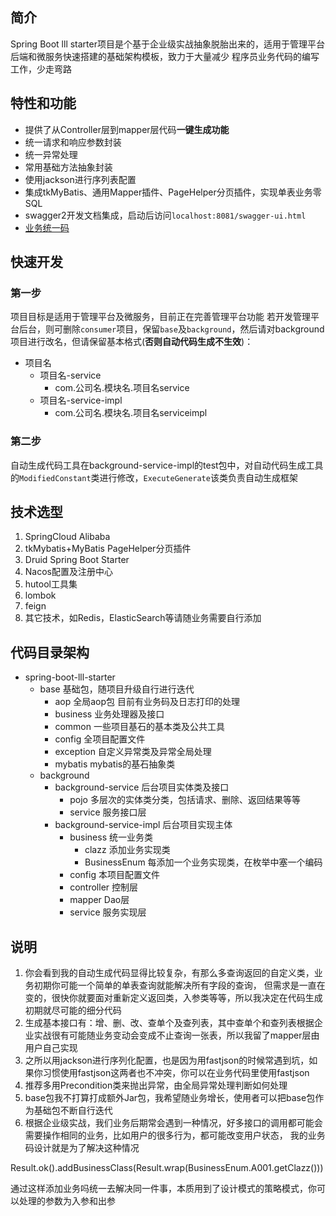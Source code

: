 ## 简介
Spring Boot lll starter项目是个基于企业级实战抽象脱胎出来的，适用于管理平台后端和微服务快速搭建的基础架构模板，致力于大量减少
程序员业务代码的编写工作，少走弯路

## 特性和功能
- 提供了从Controller层到mapper层代码**一键生成功能**
- 统一请求和响应参数封装
- 统一异常处理
- 常用基础方法抽象封装
- 使用jackson进行序列表配置
- 集成tkMyBatis、通用Mapper插件、PageHelper分页插件，实现单表业务零SQL
- swagger2开发文档集成，启动后访问`localhost:8081/swagger-ui.html`
- [业务统一码](#1)

## 快速开发
### 第一步
项目目标是适用于管理平台及微服务，目前正在完善管理平台功能
若开发管理平台后台，则可删除`consumer`项目，保留`base`及`background`，然后请对background项目进行改名，但请保留基本格式(**否则自动代码生成不生效**)：
- 项目名
  - 项目名-service
    - com.公司名.模块名.项目名service
  - 项目名-service-impl
    - com.公司名.模块名.项目名serviceimpl

### 第二步
自动生成代码工具在background-service-impl的test包中，对自动代码生成工具的`ModifiedConstant`类进行修改，`ExecuteGenerate`该类负责自动生成框架

## 技术选型
1. SpringCloud Alibaba
2. tkMybatis+MyBatis PageHelper分页插件
3. Druid Spring Boot Starter
4. Nacos配置及注册中心
5. hutool工具集
6. lombok
7. feign
8. 其它技术，如Redis，ElasticSearch等请随业务需要自行添加

## 代码目录架构

- spring-boot-lll-starter
  - base 基础包，随项目升级自行进行迭代
    - aop 全局aop包 目前有业务码及日志打印的处理
    - business 业务处理器及接口
    - common 一些项目基石的基本类及公共工具
    - config 全项目配置文件
    - exception 自定义异常类及异常全局处理
    - mybatis mybatis的基石抽象类
  - background
    - background-service 后台项目实体类及接口
      - pojo 多层次的实体类分类，包括请求、删除、返回结果等等
      - service 服务接口层
    - background-service-impl 后台项目实现主体
      - business 统一业务类
        - clazz 添加业务实现类
        - BusinessEnum 每添加一个业务实现类，在枚举中塞一个编码
      - config 本项目配置文件
      - controller 控制层
      - mapper Dao层
      - service 服务实现层


## 说明
1. 你会看到我的自动生成代码显得比较复杂，有那么多查询返回的自定义类，业务初期你可能一个简单的单表查询就能解决所有字段的查询，
但需求是一直在变的，很快你就要面对重新定义返回类，入参类等等，所以我决定在代码生成初期就尽可能的细分代码
2. 生成基本接口有：增、删、改、查单个及查列表，其中查单个和查列表根据企业实战很有可能随业务变动会变成不止查询一张表，所以我留了mapper层由用户自己实现
3. 之所以用jackson进行序列化配置，也是因为用fastjson的时候常遇到坑，如果你习惯使用fastjson这两者也不冲突，你可以在业务代码里使用fastjson
4. 推荐多用Precondition类来抛出异常，由全局异常处理判断如何处理
5. base包我不打算打成额外Jar包，我希望随业务增长，使用者可以把base包作为基础包不断自行迭代
6. <span id="1">根据企业级实战，我们业务后期常会遇到一种情况，好多接口的调用都可能会需要操作相同的业务，比如用户的很多行为，都可能改变用户状态，
我的业务码设计就是为了解决这种情况

Result.ok().addBusinessClass(Result.wrap(BusinessEnum.A001.getClazz())) 

通过这样添加业务吗统一去解决同一件事，本质用到了设计模式的策略模式，你可以处理的参数为入参和出参
</span>